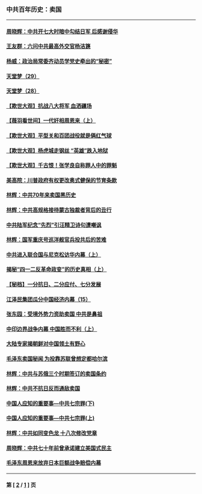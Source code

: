 ### 中共百年历史：卖国
---
#### [周晓辉：中共开七大时暗中勾结日军 后感谢侵华](../../pages/nf1176117/n12921960.md?05180430) 
#### [王友群：六问中共最高外交官杨洁篪](../../pages/nf1176117/n12836495.md?05180430) 
#### [杨威：政治局常委齐动员学党史牵出的“秘密”](../../pages/nf1176117/n12764642.md?05180430) 
#### [天堂梦（29）](../../pages/nf1176117/n12408465.md?05180430) 
#### [天堂梦（28）](../../pages/nf1176117/n12408309.md?05180430) 
#### [【欺世大观】抗战八大将军 血洒疆场](../../pages/nf1176117/n12357044.md?05180430) 
#### [【薇羽看世间】一代奸相周恩来（上）](../../pages/nf1176117/n12401109.md?05180430) 
#### [【欺世大观】平型关和百团战役就是俩红气球](../../pages/nf1176117/n12359157.md?05180430) 
#### [【欺世大观】杨虎城走钢丝 “英雄”跌入地狱](../../pages/nf1176117/n12358840.md?05180430) 
#### [【欺世大观】千古恨！张学良自称罪人中的罪魁](../../pages/nf1176117/n12358629.md?05180430) 
#### [美高院：川普政府有权更改奥式健保的节育条款](../../pages/nf1176117/n12242171.md?05180430) 
#### [林辉：中共70年来卖国黑历史](../../pages/nf1176117/n11552181.md?05180430) 
#### [林辉：中共高规格接待蒙古独裁者背后的丑行](../../pages/nf1176117/n11225005.md?05180430) 
#### [中共陆军纪念“先烈”引汪精卫诗句遭嘲讽](../../pages/nf1176117/n11153345.md?05180430) 
#### [林辉：国军重庆号巡洋舰官兵投共后的苦难](../../pages/nf1176117/n10997801.md?05180430) 
#### [中共进入联合国与尼克松访华内幕（上）](../../pages/nf1176117/n10138788.md?05180430) 
#### [揭秘“四一二反革命政变”的历史真相（上）](../../pages/nf1176117/n9996650.md?05180430) 
#### [【秘档】一分抗日、二分应付、七分发展](../../pages/nf1176117/n9331484.md?05180430) 
#### [江泽民集团瓜分中国经济内幕（15）](../../pages/nf1176117/n9268584.md?05180430) 
#### [张东园：受境外势力资助卖国 中共是鼻祖](../../pages/nf1176117/n9272480.md?05180430) 
#### [中印边界战争内幕 中国胜而不利（上）](../../pages/nf1176117/n9252458.md?05180430) 
#### [大陆专家揭朝鲜对中国领土有野心](../../pages/nf1176117/n9074056.md?05180430) 
#### [毛泽东卖国秘闻 为投靠苏联曾想定都哈尔滨](../../pages/nf1176117/n9058631.md?05180430) 
#### [林辉：中共与苏俄三个时期签订的卖国条约](../../pages/nf1176117/n9036062.md?05180430) 
#### [林辉：中共不抗日反而通敌卖国](../../pages/nf1176117/n8840492.md?05180430) 
#### [中国人应知的重要事—中共七宗罪(下)](../../pages/nf1176117/n8823799.md?05180430) 
#### [中国人应知的重要事—中共七宗罪(上)](../../pages/nf1176117/n8819770.md?05180430) 
#### [林辉：中共如同变色龙 十八次修改党章](../../pages/nf1176117/n8811129.md?05180430) 
#### [周晓辉：中共七十年前曾承诺建立美国式民主](../../pages/nf1176117/n8809061.md?05180430) 
#### [毛泽东周恩来放弃日本巨额战争赔偿内幕](../../pages/nf1176117/n8697753.md?05180430) 

---
#### 第 [ [2](./2.md?05180430) / [1](./1.md?05180430) ] 页
